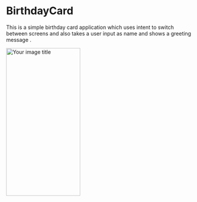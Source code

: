 # BirthdayCard
This is a simple birthday card application which uses intent to switch between screens and also takes a user input as name and shows a greeting message .



<img src="https://user-images.githubusercontent.com/60837980/107882260-4b63f780-6f0e-11eb-8525-777c74f7dd91.png" alt="Your image title" height="400" width="200"/>
 
